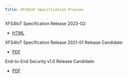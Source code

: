 ```yaml
---
Title: XFS4IoT Specification Preview
---
```


XFS4IoT Specification Release 2023-02:
- [HTML](html/index.html)

XFS4IoT Specification Release 2021-01 Release Candidate:
- [PDF](pdf/XFS4IoT-Release-2021-1-Release-Candidate.pdf)

End-to-End Security v1.0 Release Candidate:
- [PDF](<pdf/XFS Generic E2E Release Candidate.pdf>)

